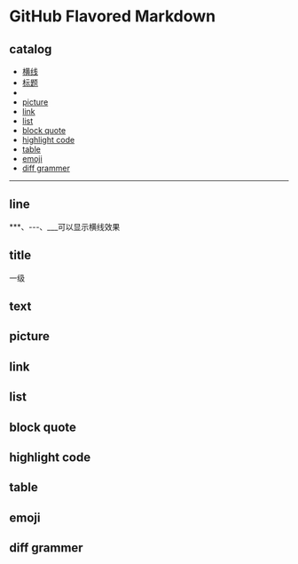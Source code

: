 # GitHub Flavored Markdown
## catalog
* [横线](##line)
* [标题](##title)
* [](##text)
* [picture](##picture)
* [link](##link)
* [list](##list)
* [block quote](##blockquote)
* [highlight code](##highlightcode)
* [table](##table)
* [emoji](##emoji)
* [diff grammer](##diffgrammer)
***
## line
***、---、___可以显示横线效果
## title
一级
## text
## picture
## link
## list
## block quote
## highlight code
## table
## emoji
## diff grammer
